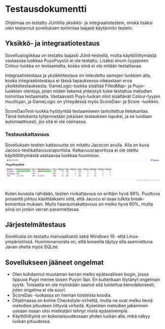 # Testausdokumentti
Ohjelmaa on testattu JUnitilla yksikkö- ja integraatiotestein, minkä 
lisäksi olen testannut sovelluksen toimintaa laajasti käytännön testein. 

## Yksikkö- ja integraatiotestaus
Sovelluslogiikkaa on testattu laajasti JUnit-testeillä, mutta 
käyttöliittymästä vastaavaa luokkaa PuyoPuyoUi ei ole testattu. Lisäksi 
enum-tyyppinen Colour-luokka on testaamatta, koska siinä ei ole mitään testattavaa.

Integraatiotestaus ja yksikkötestaus on toteutettu samojen luokkien
alla, koska integraatiotestaus ei tässä tapauksessa oikeastaan eroa 
yksikkötestauksesta. GameLogic-luokka sisältää FilledMap- ja 
Puyo-luokkien olentoja, joten niiden tekemä yhteistyö tulee testattua 
metodien toimintaa testaamalla. Vastaavasti Puyo-luokan oliot sisältävät 
Colour-tyypin muuttujan, ja GameLogic on yhteydessä myös ScoreDao- ja Score -luokkiin.

ScoreDaoTest-luokka hyödyntää testaamiseen tarkoitettua tietokantaa. 
Tämä tietokanta tyhjennetään jokaisen testauksen lopuksi, ja se luodaan 
automaattisesti, jos sitä ei ole olemassa.

### Testauskattavuus
Sovelluksen testien kattavuutta on mitattu Jacocon avulla. Alla on kuva Jacoco-testikattavuusraportista. Kattavuusraportissa ei ole otettu käyttöliittymästä vastaavaa luokkaa huomioon.
![alt text](https://github.com/villekov1/otm-harjoitustyo/blob/master/dokumentointi/kuvat/jacocotestikattavuus.JPG "Jacoco-testikattavuusraportti")

Kuten kuvasta nähdään, testien rivikattavuus on erittäin hyvä 99%. 
Puuttuva prosentti johtuu käsittääkseni siitä, että Jacoco ei osaa 
tulkita break-komentoa mukaan. Myös haaraumakattavuus on melko hyvä 80%, 
mutta siinä on jonkin verran paranneltavaa.
 
## Järjestelmätestaus
Sovellusta on testattu manuaalisesti sekä Windows 10- että 
Linux-ympäristössä. Huomionarvoista on, että koneella täytyy olla 
asennettuna Javan ohella myös SQLite.

## Sovellukseen jääneet ongelmat
- Olen kohdannut muutaman kerran melko epätavallisen bugin, jossa tippuva 
Puyo menee toisen Puyon läpi. En kuitenkaan löytänyt ongelman syytä. Toisaalta en ole 
myöskään saanut sitä tuotettua keinotekoisesti, joten ongelma ei ole 
suuri.
- ScoreDao -luokassa on hieman toisteista koodia.
- Ohjelmassa on kolme Checkstyle-virhettä, mutta ne ovat melko lieviä metodien pituuteen liittyviä virheitä. Kyseisten metodien jakaminen useaan osaan olisi mielestäni tehnyt niistä epäselvempiä.
- Käyttöliittymä on kokonaisuudessaan yhden luokan alla, mikä näkyy 
luokan pituudessa.
